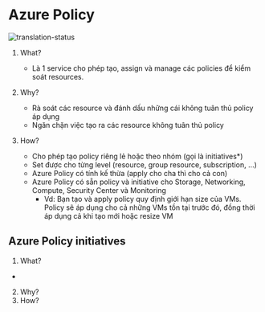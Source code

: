 # Azure Policy
![translation-status](https://img.shields.io/badge/Status-in_progress-blue)

1. What?
    - Là 1 service cho phép tạo, assign và manage các policies để kiểm soát resources.

2. Why?
    - Rà soát các resource và đánh dấu những cái không tuân thủ policy áp dụng
    - Ngăn chặn việc tạo ra các resource không tuân thủ policy
    
3. How?
    - Cho phép tạo policy riêng lẻ hoặc theo nhóm (gọi là initiatives*)
    - Set được cho từng level (resource, group resource, subscription, …)
    - Azure Policy có tính kế thừa (apply cho cha thì cho cả con)
    - Azure Policy có sẵn policy và initiative cho Storage, Networking, Compute, Security Center và Monitoring
        - Vd: Bạn tạo và apply policy quy định giới hạn size của VMs. Policy sẽ áp dụng cho cả những VMs tồn tại trước đó, đồng thời áp dụng cả khi tạo mới hoặc resize VM
    
## Azure Policy initiatives
1. What?
- 

2. Why?
3. How?